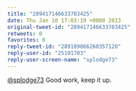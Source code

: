 ```yaml
---
title: "289417146633703425"
date: Thu Jan 10 17:03:19 +0000 2013
original-tweet-id: "289417146633703425"
retweets: 0
favorites: 0
reply-tweet-id: "289109866260357120"
reply-user-id: "25191703"
reply-user-screen-name: "splodge73"
---
```

<a href="https://twitter.com/splodge73">@splodge73</a> Good work, keep it up.
